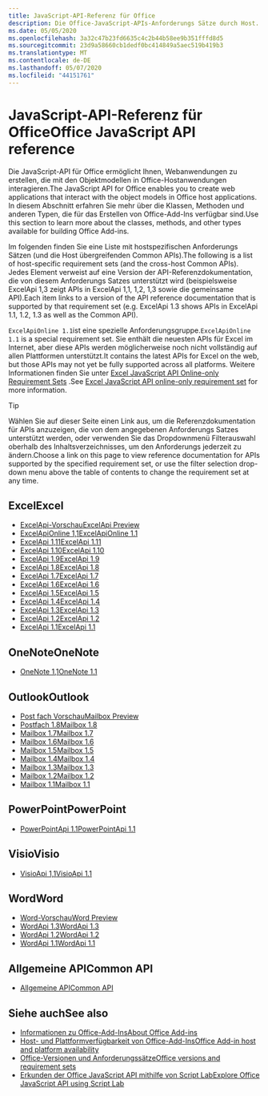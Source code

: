 ```yaml
---
title: JavaScript-API-Referenz für Office
description: Die Office-JavaScript-APIs-Anforderungs Sätze durch Host.
ms.date: 05/05/2020
ms.openlocfilehash: 3a32c47b23fd6635c4c2b44b58ee9b351fffd8d5
ms.sourcegitcommit: 23d9a58660cb1dedf0bc414849a5aec519b419b3
ms.translationtype: MT
ms.contentlocale: de-DE
ms.lasthandoff: 05/07/2020
ms.locfileid: "44151761"
---
```

# <a name="office-javascript-api-reference"></a><span data-ttu-id="4d4a3-103">JavaScript-API-Referenz für Office</span><span class="sxs-lookup"><span data-stu-id="4d4a3-103">Office JavaScript API reference</span></span>

<span data-ttu-id="4d4a3-104">Die JavaScript-API für Office ermöglicht Ihnen, Webanwendungen zu erstellen, die mit den Objektmodellen in Office-Hostanwendungen interagieren.</span><span class="sxs-lookup"><span data-stu-id="4d4a3-104">The JavaScript API for Office enables you to create web applications that interact with the object models in Office host applications.</span></span> <span data-ttu-id="4d4a3-105">In diesem Abschnitt erfahren Sie mehr über die Klassen, Methoden und anderen Typen, die für das Erstellen von Office-Add-Ins verfügbar sind.</span><span class="sxs-lookup"><span data-stu-id="4d4a3-105">Use this section to learn more about the classes, methods, and other types available for building Office Add-ins.</span></span>

<span data-ttu-id="4d4a3-106">Im folgenden finden Sie eine Liste mit hostspezifischen Anforderungs Sätzen (und die Host übergreifenden Common APIs).</span><span class="sxs-lookup"><span data-stu-id="4d4a3-106">The following is a list of host-specific requirement sets (and the cross-host Common APIs).</span></span> <span data-ttu-id="4d4a3-107">Jedes Element verweist auf eine Version der API-Referenzdokumentation, die von diesem Anforderungs Satzes unterstützt wird (beispielsweise ExcelApi 1,3 zeigt APIs in ExcelApi 1,1, 1,2, 1,3 sowie die gemeinsame API).</span><span class="sxs-lookup"><span data-stu-id="4d4a3-107">Each item links to a version of the API reference documentation that is supported by that requirement set (e.g. ExcelApi 1.3 shows APIs in ExcelApi 1.1, 1.2, 1.3 as well as the Common API).</span></span>

<span data-ttu-id="4d4a3-108">`ExcelApiOnline 1.1`ist eine spezielle Anforderungsgruppe.</span><span class="sxs-lookup"><span data-stu-id="4d4a3-108">`ExcelApiOnline 1.1` is a special requirement set.</span></span> <span data-ttu-id="4d4a3-109">Sie enthält die neuesten APIs für Excel im Internet, aber diese APIs werden möglicherweise noch nicht vollständig auf allen Plattformen unterstützt.</span><span class="sxs-lookup"><span data-stu-id="4d4a3-109">It contains the latest APIs for Excel on the web, but those APIs may not yet be fully supported across all platforms.</span></span> <span data-ttu-id="4d4a3-110">Weitere Informationen finden Sie unter [Excel JavaScript API Online-only Requirement Sets](/office/dev/add-ins/reference/requirement-sets/excel-api-online-requirement-set) .</span><span class="sxs-lookup"><span data-stu-id="4d4a3-110">See [Excel JavaScript API online-only requirement set](/office/dev/add-ins/reference/requirement-sets/excel-api-online-requirement-set) for more information.</span></span>

> [!TIP]
> <span data-ttu-id="4d4a3-111">Wählen Sie auf dieser Seite einen Link aus, um die Referenzdokumentation für APIs anzuzeigen, die von dem angegebenen Anforderungs Satzes unterstützt werden, oder verwenden Sie das Dropdownmenü Filterauswahl oberhalb des Inhaltsverzeichnisses, um den Anforderungs jederzeit zu ändern.</span><span class="sxs-lookup"><span data-stu-id="4d4a3-111">Choose a link on this page to view reference documentation for APIs supported by the specified requirement set, or use the filter selection drop-down menu above the table of contents to change the requirement set at any time.</span></span>

## <a name="excel"></a><span data-ttu-id="4d4a3-112">Excel</span><span class="sxs-lookup"><span data-stu-id="4d4a3-112">Excel</span></span>

- [<span data-ttu-id="4d4a3-113">ExcelApi-Vorschau</span><span class="sxs-lookup"><span data-stu-id="4d4a3-113">ExcelApi Preview</span></span>](/javascript/api/excel?view=excel-js-preview)
- [<span data-ttu-id="4d4a3-114">ExcelApiOnline 1,1</span><span class="sxs-lookup"><span data-stu-id="4d4a3-114">ExcelApiOnline 1.1</span></span>](/javascript/api/excel?view=excel-js-online)
- [<span data-ttu-id="4d4a3-115">ExcelApi 1,11</span><span class="sxs-lookup"><span data-stu-id="4d4a3-115">ExcelApi 1.11</span></span>](/javascript/api/excel?view=excel-js-1.11)
- [<span data-ttu-id="4d4a3-116">ExcelApi 1.10</span><span class="sxs-lookup"><span data-stu-id="4d4a3-116">ExcelApi 1.10</span></span>](/javascript/api/excel?view=excel-js-1.10)
- [<span data-ttu-id="4d4a3-117">ExcelApi 1.9</span><span class="sxs-lookup"><span data-stu-id="4d4a3-117">ExcelApi 1.9</span></span>](/javascript/api/excel?view=excel-js-1.9)
- [<span data-ttu-id="4d4a3-118">ExcelApi 1.8</span><span class="sxs-lookup"><span data-stu-id="4d4a3-118">ExcelApi 1.8</span></span>](/javascript/api/excel?view=excel-js-1.8)
- [<span data-ttu-id="4d4a3-119">ExcelApi 1.7</span><span class="sxs-lookup"><span data-stu-id="4d4a3-119">ExcelApi 1.7</span></span>](/javascript/api/excel?view=excel-js-1.7)
- [<span data-ttu-id="4d4a3-120">ExcelApi 1.6</span><span class="sxs-lookup"><span data-stu-id="4d4a3-120">ExcelApi 1.6</span></span>](/javascript/api/excel?view=excel-js-1.6)
- [<span data-ttu-id="4d4a3-121">ExcelApi 1.5</span><span class="sxs-lookup"><span data-stu-id="4d4a3-121">ExcelApi 1.5</span></span>](/javascript/api/excel?view=excel-js-1.5)
- [<span data-ttu-id="4d4a3-122">ExcelApi 1.4</span><span class="sxs-lookup"><span data-stu-id="4d4a3-122">ExcelApi 1.4</span></span>](/javascript/api/excel?view=excel-js-1.4)
- [<span data-ttu-id="4d4a3-123">ExcelApi 1.3</span><span class="sxs-lookup"><span data-stu-id="4d4a3-123">ExcelApi 1.3</span></span>](/javascript/api/excel?view=excel-js-1.3)
- [<span data-ttu-id="4d4a3-124">ExcelApi 1.2</span><span class="sxs-lookup"><span data-stu-id="4d4a3-124">ExcelApi 1.2</span></span>](/javascript/api/excel?view=excel-js-1.2)
- [<span data-ttu-id="4d4a3-125">ExcelApi 1.1</span><span class="sxs-lookup"><span data-stu-id="4d4a3-125">ExcelApi 1.1</span></span>](/javascript/api/excel?view=excel-js-1.1)

## <a name="onenote"></a><span data-ttu-id="4d4a3-126">OneNote</span><span class="sxs-lookup"><span data-stu-id="4d4a3-126">OneNote</span></span>

- [<span data-ttu-id="4d4a3-127">OneNote 1,1</span><span class="sxs-lookup"><span data-stu-id="4d4a3-127">OneNote 1.1</span></span>](/javascript/api/onenote?view=onenote-js-1.1)

## <a name="outlook"></a><span data-ttu-id="4d4a3-128">Outlook</span><span class="sxs-lookup"><span data-stu-id="4d4a3-128">Outlook</span></span>

- [<span data-ttu-id="4d4a3-129">Post fach Vorschau</span><span class="sxs-lookup"><span data-stu-id="4d4a3-129">Mailbox Preview</span></span>](/javascript/api/outlook?view=outlook-js-preview)
- [<span data-ttu-id="4d4a3-130">Postfach 1.8</span><span class="sxs-lookup"><span data-stu-id="4d4a3-130">Mailbox 1.8</span></span>](/javascript/api/outlook?view=outlook-js-1.8)
- [<span data-ttu-id="4d4a3-131">Mailbox 1.7</span><span class="sxs-lookup"><span data-stu-id="4d4a3-131">Mailbox 1.7</span></span>](/javascript/api/outlook?view=outlook-js-1.7)
- [<span data-ttu-id="4d4a3-132">Mailbox 1.6</span><span class="sxs-lookup"><span data-stu-id="4d4a3-132">Mailbox 1.6</span></span>](/javascript/api/outlook?view=outlook-js-1.6)
- [<span data-ttu-id="4d4a3-133">Mailbox 1.5</span><span class="sxs-lookup"><span data-stu-id="4d4a3-133">Mailbox 1.5</span></span>](/javascript/api/outlook?view=outlook-js-1.5)
- [<span data-ttu-id="4d4a3-134">Mailbox 1.4</span><span class="sxs-lookup"><span data-stu-id="4d4a3-134">Mailbox 1.4</span></span>](/javascript/api/outlook?view=outlook-js-1.4)
- [<span data-ttu-id="4d4a3-135">Mailbox 1.3</span><span class="sxs-lookup"><span data-stu-id="4d4a3-135">Mailbox 1.3</span></span>](/javascript/api/outlook?view=outlook-js-1.3)
- [<span data-ttu-id="4d4a3-136">Mailbox 1.2</span><span class="sxs-lookup"><span data-stu-id="4d4a3-136">Mailbox 1.2</span></span>](/javascript/api/outlook?view=outlook-js-1.2)
- [<span data-ttu-id="4d4a3-137">Mailbox 1.1</span><span class="sxs-lookup"><span data-stu-id="4d4a3-137">Mailbox 1.1</span></span>](/javascript/api/outlook?view=outlook-js-1.1)

## <a name="powerpoint"></a><span data-ttu-id="4d4a3-138">PowerPoint</span><span class="sxs-lookup"><span data-stu-id="4d4a3-138">PowerPoint</span></span>

- [<span data-ttu-id="4d4a3-139">PowerPointApi 1.1</span><span class="sxs-lookup"><span data-stu-id="4d4a3-139">PowerPointApi 1.1</span></span>](/javascript/api/powerpoint?view=powerpoint-js-1.1)

## <a name="visio"></a><span data-ttu-id="4d4a3-140">Visio</span><span class="sxs-lookup"><span data-stu-id="4d4a3-140">Visio</span></span>

- [<span data-ttu-id="4d4a3-141">VisioApi 1,1</span><span class="sxs-lookup"><span data-stu-id="4d4a3-141">VisioApi 1.1</span></span>](/javascript/api/visio?view=visio-js-1.1)

## <a name="word"></a><span data-ttu-id="4d4a3-142">Word</span><span class="sxs-lookup"><span data-stu-id="4d4a3-142">Word</span></span>

- [<span data-ttu-id="4d4a3-143">Word-Vorschau</span><span class="sxs-lookup"><span data-stu-id="4d4a3-143">Word Preview</span></span>](/javascript/api/word?view=word-js-preview)
- [<span data-ttu-id="4d4a3-144">WordApi 1.3</span><span class="sxs-lookup"><span data-stu-id="4d4a3-144">WordApi 1.3</span></span>](/javascript/api/word?view=word-js-1.3)
- [<span data-ttu-id="4d4a3-145">WordApi 1.2</span><span class="sxs-lookup"><span data-stu-id="4d4a3-145">WordApi 1.2</span></span>](/javascript/api/word?view=word-js-1.2)
- [<span data-ttu-id="4d4a3-146">WordApi 1.1</span><span class="sxs-lookup"><span data-stu-id="4d4a3-146">WordApi 1.1</span></span>](/javascript/api/word?view=word-js-1.1)

## <a name="common-api"></a><span data-ttu-id="4d4a3-147">Allgemeine API</span><span class="sxs-lookup"><span data-stu-id="4d4a3-147">Common API</span></span>

- [<span data-ttu-id="4d4a3-148">Allgemeine API</span><span class="sxs-lookup"><span data-stu-id="4d4a3-148">Common API</span></span>](/javascript/api/office?view=common-js)

## <a name="see-also"></a><span data-ttu-id="4d4a3-149">Siehe auch</span><span class="sxs-lookup"><span data-stu-id="4d4a3-149">See also</span></span>

- [<span data-ttu-id="4d4a3-150">Informationen zu Office-Add-Ins</span><span class="sxs-lookup"><span data-stu-id="4d4a3-150">About Office Add-ins</span></span>](/office/dev/add-ins/overview)
- [<span data-ttu-id="4d4a3-151">Host- und Plattformverfügbarkeit von Office-Add-Ins</span><span class="sxs-lookup"><span data-stu-id="4d4a3-151">Office Add-in host and platform availability</span></span>](/office/dev/add-ins/overview/office-add-in-availability)
- [<span data-ttu-id="4d4a3-152">Office-Versionen und Anforderungssätze</span><span class="sxs-lookup"><span data-stu-id="4d4a3-152">Office versions and requirement sets</span></span>](/office/dev/add-ins/develop/office-versions-and-requirement-sets)
- [<span data-ttu-id="4d4a3-153">Erkunden der Office JavaScript API mithilfe von Script Lab</span><span class="sxs-lookup"><span data-stu-id="4d4a3-153">Explore Office JavaScript API using Script Lab</span></span>](/office/dev/add-ins/overview/explore-with-script-lab)
